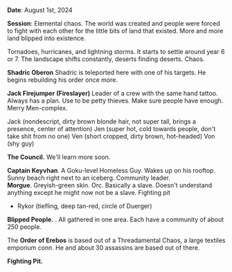 **Date**: August 1st, 2024

**Session**: Elemental chaos. The world was created and people were forced to fight with each other for the little bits of land that existed. More and more land blipped into existence.

Tornadoes, hurricanes, and lightning storms. It starts to settle around year 6 or 7. The landscape shifts constantly, deserts finding deserts. Chaos.

**Shadric Oberon**
Shadric is teleported here with one of his targets. He begins rebuilding his order once more.

**Jack Firejumper (Fireslayer)**
Leader of a crew with the same hand tattoo. Always has a plan. Use to be petty thieves. Make sure people have enough. Merry Men-complex.

Jack (nondescript, dirty brown blonde hair, not super tall, brings a presence, center of attention)
Jen (super hot, cold towards people, don't take shit from no one)
Ven (short cropped, dirty brown, hot-headed)
Von (shy guy)

**The Council.**  We'll learn more soon.

**Captain Keyvhan**. A Goku-level Homeless Guy. Wakes up on his rooftop. Sunny beach right next to an iceberg. Community leader.
\
**Morgue**. Greyish-green skin. Orc. Basically a slave. Doesn't understand anything except he might now not be a slave. Fighting pit

- Rykor (tiefling, deep tan-red, circle of Duerger)

**Blipped People.** . All gathered in one area. Each have a community of about 250 people.

The **Order of Erebos** is based out of a Threadamental Chaos, a large textiles emporium conn. He and about 30 assassins are based out of there.

**Fighting Pit.** 
